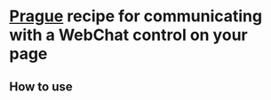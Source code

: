 # [Prague](https://github.com/billba/prague) recipe for communicating with a WebChat control on your page

## How to use

